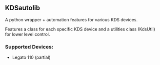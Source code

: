 ## KDSautolib

A python wrapper + automation features for various KDS devices. 

Features a class for each specific KDS device and a utilities class (KdsUtil) for lower level control.

### Supported Devices:
- Legato 110 (partial)